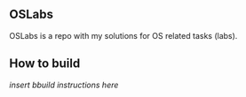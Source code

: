 ## OSLabs
OSLabs is a repo with my solutions for OS related tasks (labs).
## How to build
_insert bbuild instructions here_
